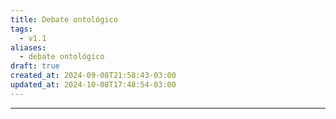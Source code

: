 ```yaml
---
title: Debate ontológico
tags:
  - v1.1
aliases:
  - debate ontológico
draft: true
created_at: 2024-09-08T21:58:43-03:00
updated_at: 2024-10-08T17:48:54-03:00
---
```



---

